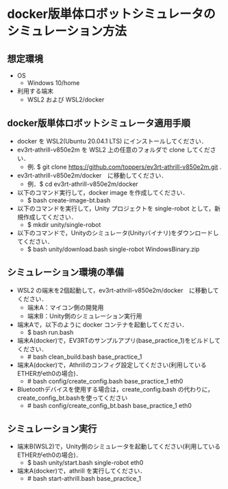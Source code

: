# docker版単体ロボットシミュレータのシミュレーション方法
## 想定環境
 * OS
   * Windows 10/home
 * 利用する端末
   * WSL2 および WSL2/docker

## docker版単体ロボットシミュレータ適用手順
* docker を WSL2(Ubuntu 20.04.1 LTS) にインストールしてください．
* ev3rt-athrill-v850e2m を WSL2 上の任意のフォルダで clone してください．
   * 例. $ git clone https://github.com/toppers/ev3rt-athrill-v850e2m.git .
* ev3rt-athrill-v850e2m/docker　に移動してください．
   * 例．$ cd ev3rt-athrill-v850e2m/docker
* 以下のコマンド実行して，docker image を作成してください．
   * $ bash create-image-bt.bash
* 以下のコマンドを実行して，Unity プロジェクトを single-robot として，新規作成してください．
   * $ mkdir unity/single-robot
* 以下のコマンドで，Unityのシミュレータ(Unityバイナリ)をダウンロードしてください．
   * $ bash unity/download.bash single-robot WindowsBinary.zip

## シミュレーション環境の準備
* WSL2 の端末を2個起動して，ev3rt-athrill-v850e2m/docker　に移動してください．
   * 端末A：マイコン側の開発用
   * 端末B：Unity側のシミュレーション実行用
* 端末Aで，以下のように docker コンテナを起動してください．
   * $ bash run.bash
* 端末A(docker)で，EV3RTのサンプルアプリ(base_practice_1)をビルドしてください．
   * \# bash clean_build.bash base_practice_1
* 端末A(docker)で，Athrillのコンフィグ設定してください(利用しているETHERがeth0の場合)．
   * \# bash config/create_config.bash base_practice_1 eth0
* Bluetoothデバイスを使用する場合は，create_config.bash の代わりに，create_config_bt.bashを使ってください
   * \# bash config/create_config_bt.bash base_practice_1 eth0

## シミュレーション実行
* 端末B(WSL2)で，Unity側のシミュレータを起動してください(利用しているETHERがeth0の場合)．
   * $ bash unity/start.bash single-robot eth0
* 端末A(docker)で，athrill を実行してください．
   * \# bash start-athrill.bash base_practice_1


